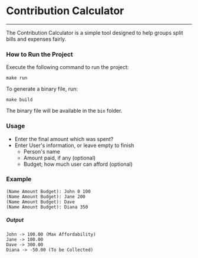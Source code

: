 # Contribution Calculator
--------
The Contribution Calculator is a simple tool designed to help groups split bills and expenses fairly.

### How to Run the Project
Execute the following command to run the project:
```
make run
```

To generate a binary file, run:
```
make build
```
The binary file will be available in the ```bin``` folder.

### Usage

- Enter the final amount which was spent? 
- Enter User's information, or leave empty to finish
  - Person's name
  - Amount paid, if any (optional)
  - Budget; how much user can afford (optional)

### Example

```
(Name Amount Budget): John 0 100
(Name Amount Budget): Jane 200
(Name Amount Budget): Dave
(Name Amount Budget): Diana 350

```
##### Output 
```
John -> 100.00 (Max Affordability)
Jane -> 100.00
Dave -> 300.00
Diana -> -50.00 (To be Collected)
```
